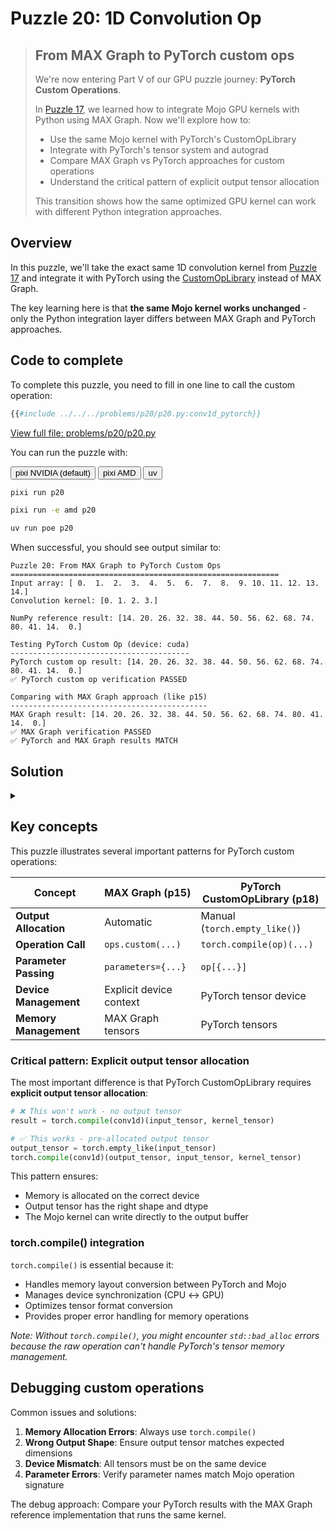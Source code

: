# Puzzle 20: 1D Convolution Op

> ## From MAX Graph to PyTorch custom ops
>
> We're now entering Part V of our GPU puzzle journey: **PyTorch Custom Operations**.
>
> In [Puzzle 17](../puzzle_17/puzzle_17.md), we learned how to integrate Mojo GPU kernels with Python using MAX Graph. Now we'll explore how to:
>
> - Use the same Mojo kernel with PyTorch's CustomOpLibrary
> - Integrate with PyTorch's tensor system and autograd
> - Compare MAX Graph vs PyTorch approaches for custom operations
> - Understand the critical pattern of explicit output tensor allocation
>
> This transition shows how the same optimized GPU kernel can work with different Python integration approaches.

## Overview

In this puzzle, we'll take the exact same 1D convolution kernel from [Puzzle 17](../puzzle_17/puzzle_17.md) and integrate it with PyTorch using the [CustomOpLibrary](https://docs.modular.com/max/api/python/torch/CustomOpLibrary/) instead of MAX Graph.

The key learning here is that **the same Mojo kernel works unchanged** - only the Python integration layer differs between MAX Graph and PyTorch approaches.

## Code to complete

To complete this puzzle, you need to fill in one line to call the custom operation:

```python
{{#include ../../../problems/p20/p20.py:conv1d_pytorch}}
```

<a href="{{#include ../_includes/repo_url.md}}/blob/main/problems/p20/p20.py" class="filename">View full file: problems/p20/p20.py</a>

You can run the puzzle with:

<div class="code-tabs" data-tab-group="package-manager">
  <div class="tab-buttons">
    <button class="tab-button">pixi NVIDIA (default)</button>
    <button class="tab-button">pixi AMD</button>
    <button class="tab-button">uv</button>
  </div>
  <div class="tab-content">

```bash
pixi run p20
```

  </div>
  <div class="tab-content">

```bash
pixi run -e amd p20
```

  </div>
  <div class="tab-content">

```bash
uv run poe p20
```

  </div>
</div>

When successful, you should see output similar to:

```
Puzzle 20: From MAX Graph to PyTorch Custom Ops
============================================================
Input array: [ 0.  1.  2.  3.  4.  5.  6.  7.  8.  9. 10. 11. 12. 13. 14.]
Convolution kernel: [0. 1. 2. 3.]

NumPy reference result: [14. 20. 26. 32. 38. 44. 50. 56. 62. 68. 74. 80. 41. 14.  0.]

Testing PyTorch Custom Op (device: cuda)
----------------------------------------
PyTorch custom op result: [14. 20. 26. 32. 38. 44. 50. 56. 62. 68. 74. 80. 41. 14.  0.]
✅ PyTorch custom op verification PASSED

Comparing with MAX Graph approach (like p15)
--------------------------------------------
MAX Graph result: [14. 20. 26. 32. 38. 44. 50. 56. 62. 68. 74. 80. 41. 14.  0.]
✅ MAX Graph verification PASSED
✅ PyTorch and MAX Graph results MATCH
```

## Solution

<details class="solution-details">
<summary></summary>

The solution requires calling the compiled custom operation with the proper arguments:

```python
{{#include ../../../solutions/p20/p20.py:conv1d_pytorch_call}}
```

<div class="solution-explanation">

This solution demonstrates several critical concepts:

### 1. **torch.compile() integration**

The solution shows `torch.compile` integration

```python
torch.compile(conv1d)(output_tensor, input_tensor, kernel_tensor)
```

### 2. **Explicit Output Tensor Allocation**

```python
output_tensor = torch.empty_like(input_tensor)
```

- Unlike MAX Graph which handles output allocation automatically
- PyTorch CustomOpLibrary requires **pre-allocated output tensors**
- The Mojo operation signature expects `(out, input, kernel)` order

### 3. **Parameter Dictionary**

```python
ops.conv1d[{"input_size": input_tensor.shape[0], "conv_size": kernel_tensor.shape[0]}]
```

- Parameters are passed as a dictionary to the operation
- These become compile-time parameters in the Mojo kernel
- Must match the parameter names in the Mojo `@staticmethod fn execute` signature

### 4. **Same Kernel, Different Integration**

The underlying Mojo kernel (`conv1d_kernel`) is identical to Puzzle 17:

- Same GPU kernel code
- Same memory access patterns
- Same computational logic
- Only the Python wrapper layer changes

</div>

</details>

## Key concepts

This puzzle illustrates several important patterns for PyTorch custom operations:

| Concept | MAX Graph (p15) | PyTorch CustomOpLibrary (p18) |
|---------|-----------------|-------------------------------|
| **Output Allocation** | Automatic | Manual (`torch.empty_like()`) |
| **Operation Call** | `ops.custom(...)` | `torch.compile(op)(...)` |
| **Parameter Passing** | `parameters={...}` | `op[{...}]` |
| **Device Management** | Explicit device context | PyTorch tensor device |
| **Memory Management** | MAX Graph tensors | PyTorch tensors |

### Critical pattern: Explicit output tensor allocation

The most important difference is that PyTorch CustomOpLibrary requires **explicit output tensor allocation**:

```python
# ❌ This won't work - no output tensor
result = torch.compile(conv1d)(input_tensor, kernel_tensor)

# ✅ This works - pre-allocated output tensor
output_tensor = torch.empty_like(input_tensor)
torch.compile(conv1d)(output_tensor, input_tensor, kernel_tensor)
```

This pattern ensures:

- Memory is allocated on the correct device
- Output tensor has the right shape and dtype
- The Mojo kernel can write directly to the output buffer

### torch.compile() integration

`torch.compile()` is essential because it:

- Handles memory layout conversion between PyTorch and Mojo
- Manages device synchronization (CPU ↔ GPU)
- Optimizes tensor format conversion
- Provides proper error handling for memory operations

_Note: Without `torch.compile()`, you might encounter `std::bad_alloc` errors because the raw operation can't handle PyTorch's tensor memory management._

## Debugging custom operations

Common issues and solutions:

1. **Memory Allocation Errors**: Always use `torch.compile()`
2. **Wrong Output Shape**: Ensure output tensor matches expected dimensions
3. **Device Mismatch**: All tensors must be on the same device
4. **Parameter Errors**: Verify parameter names match Mojo operation signature

The debug approach: Compare your PyTorch results with the MAX Graph reference implementation that runs the same kernel.
